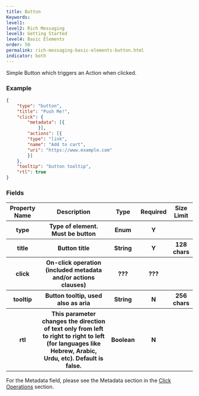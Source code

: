 ```yaml
---
title: Button
Keywords:
level1:
level2: Rich Messaging
level3: Getting Started
level4: Basic Elements
order: 50
permalink: rich-messaging-basic-elements-button.html
indicator: both
---
```


Simple Button which triggers an Action when clicked.

### Example

```json
{
	"type": "button",
	"title": "Push Me!",
	"click": {
		"metadata": [{
	        }],
		"actions": [{
        "type": "link",
        "name": "Add to cart",
        "uri": "https://www.example.com"
		}]
	},
	"tooltip": "button tooltip",
	"rtl": true
}
```

### Fields

<table>
<thead>
  <tr>
    <th>Property Name</th>
    <th>Description</th>
    <th>Type</th>
    <th>Required</th>
    <th>Size Limit</th>
  </tr>
	</thead>
	<tbody>
  <tr>
    <th>type</th>
    <th>Type of element. Must be button</th>
    <th>Enum</th>
    <th>Y</th>
    <th></th>
  </tr>
  <tr>
    <th>title</th>
    <th>Button title</th>
    <th>String</th>
    <th>Y</th>
    <th>128 chars</th>
  </tr>
  <tr>
    <th>click</th>
    <th>On-click operation (included metadata and/or actions clauses)</th>
    <th>???</th>
    <th>???</th>
    <th></th>
  </tr>
  <tr>
    <th>tooltip</th>
    <th>Button tooltip, used also as aria</th>
    <th>String</th>
    <th>N</th>
    <th>256 chars</th>
  </tr>
  <tr>
    <th>rtl</th>
    <th>This parameter changes the direction of text only from left to right to right to left (for languages like Hebrew, Arabic, Urdu, etc). Default is false.</th>
    <th>Boolean</th>
    <th>N</th>
    <th></th>
  </tr>
	</tbody>
</table>


For the Metadata field, please see the Metadata section in the [Click Operations](https://developers.liveperson.com/rich-messaging-click-ops.html) section.
